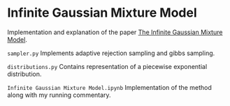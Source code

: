 # Infinite Gaussian Mixture Model

Implementation and explanation of the paper [The Infinite Gaussian Mixture Model](https://www.seas.harvard.edu/courses/cs281/papers/rasmussen-1999a.pdf).

`sampler.py` Implements adaptive rejection sampling and gibbs sampling.


`distributions.py` Contains representation of a piecewise exponential distribution.


`Infinite Gaussian Mixture Model.ipynb` Implementation of the method along with my running commentary.
